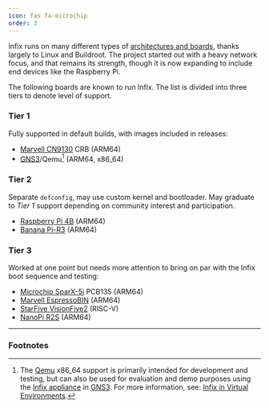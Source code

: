 ```yaml
---
icon: fas fa-microchip
order: 3
---
```


Infix runs on many different types of [architectures and boards][1], thanks
largely to Linux and Buildroot. The project started out with a heavy network
focus, and that remains its strength, though it is now expanding to include
end devices like the Raspberry Pi.

The following boards are known to run Infix. The list is divided into three
tiers to denote level of support.

### Tier 1

Fully supported in default builds, with images included in releases:

- [Marvell CN9130][5] CRB (ARM64)
- [GNS3][3]/Qemu[^1] (ARM64, x86_64)

### Tier 2

Separate `defconfig`, may use custom kernel and bootloader. May graduate
to *Tier 1* support depending on community interest and participation.

- [Raspberry Pi 4B][10] (ARM64)
- [Banana Pi-R3][12] (ARM64)

### Tier 3

Worked at one point but needs more attention to bring on par with the
Infix boot sequence and testing:

- [Microchip SparX-5i][8] PCB135 (ARM64)
- [Marvell EspressoBIN][9] (ARM64)
- [StarFive VisionFive2][6] (RISC-V)
- [NanoPi R2S][7] (ARM64)

---

### Footnotes

[^1]: The [Qemu][2] x86_64 support is primarily intended for development
    and testing, but can also be used for evaluation and demo purposes
    using the [Infix appliance][11] in [GNS3][3]. For more information,
    see: [Infix in Virtual Environments][4].

[1]: https://github.com/kernelkit/infix/tree/main/board
[2]: https://www.qemu.org/
[3]: https://www.gns3.com/
[4]: https://github.com/kernelkit/infix/blob/main/doc/virtual.md
[5]: https://www.marvell.com/content/dam/marvell/en/public-collateral/embedded-processors/marvell-infrastructure-processors-octeon-tx2-cn913x-product-brief.pdf
[6]: https://doc-en.rvspace.org/VisionFive2/Landing_Page/VisionFive_2/introduction.html
[7]: https://wiki.friendlyelec.com/wiki/index.php/NanoPi_R2S
[8]: https://ww1.microchip.com/downloads/en/DeviceDoc/00002854B.pdf
[9]: https://espressobin.net/
[10]: https://www.raspberrypi.com/products/raspberry-pi-4-model-b/
[11]: https://www.gns3.com/marketplace/appliances/infix
[12]: https://wiki.banana-pi.org/Banana_Pi_BPI-R3
